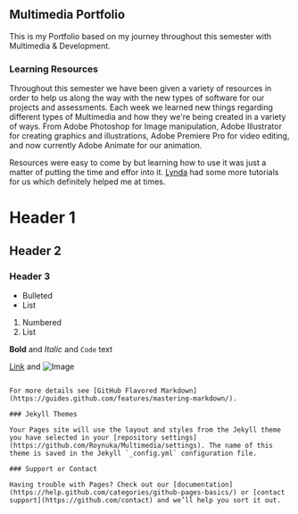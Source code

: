 ## Multimedia Portfolio ##

This is my Portfolio based on my journey throughout this semester with Multimedia & Development.

### Learning Resources

Throughout this semester we have been given a variety of resources in order to help us along the way with the new types of software for our projects and assessments. Each week we learned new things regarding different types of Multimedia and how they we're being created in a variety of ways. From Adobe Photoshop for Image manipulation, Adobe Illustrator for creating graphics and illustrations, Adobe Premiere Pro for video editing, and now currently Adobe Animate for our animation.

Resources were easy to come by but learning how to use it was just a matter of putting the time and effor into it. [Lynda](https://www.lynda.com/SharedPlaylist/b43406c327eb4a149568532ca17ffbfd?org=op.ac.nz) had some more tutorials for us which definitely helped me at times.


# Header 1
## Header 2
### Header 3

- Bulleted
- List

1. Numbered
2. List

**Bold** and _Italic_ and `Code` text

[Link](url) and ![Image](src)
```

For more details see [GitHub Flavored Markdown](https://guides.github.com/features/mastering-markdown/).

### Jekyll Themes

Your Pages site will use the layout and styles from the Jekyll theme you have selected in your [repository settings](https://github.com/Roynuka/Multimedia/settings). The name of this theme is saved in the Jekyll `_config.yml` configuration file.

### Support or Contact

Having trouble with Pages? Check out our [documentation](https://help.github.com/categories/github-pages-basics/) or [contact support](https://github.com/contact) and we’ll help you sort it out.
